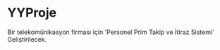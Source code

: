# YYProje
Bir telekomünikasyon firması için 'Personel Prim Takip ve İtiraz Sistemi' Geliştirilecek.
